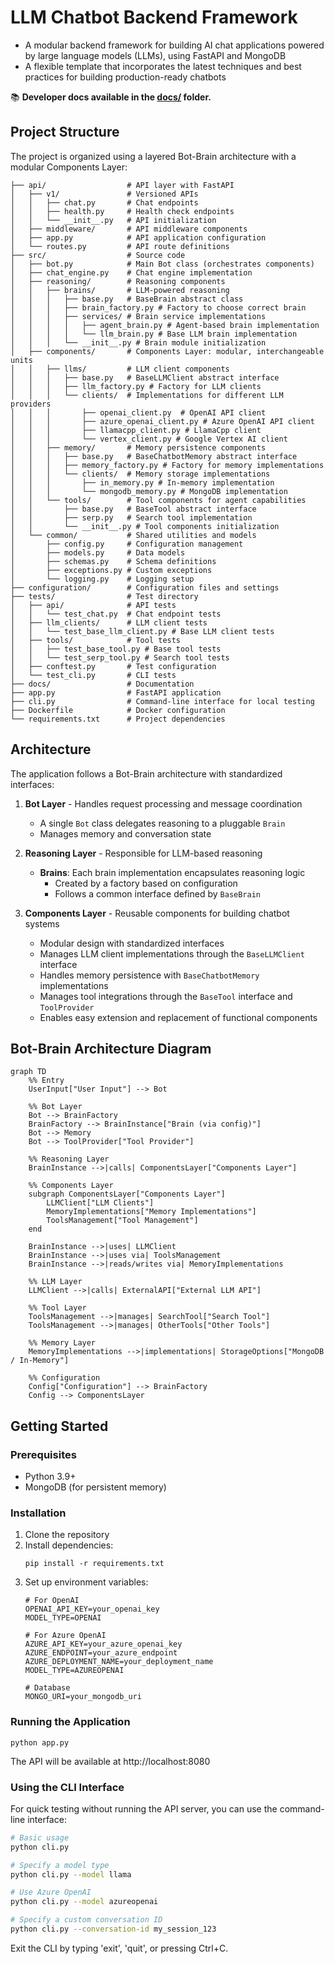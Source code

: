 # LLM Chatbot Backend Framework

- A modular backend framework for building AI chat applications powered by large language models (LLMs), using FastAPI and MongoDB
- A flexible template that incorporates the latest techniques and best practices for building production-ready chatbots

📚 **Developer docs available in the [docs/](./docs/) folder.**


## Project Structure

The project is organized using a layered Bot-Brain architecture with a modular Components Layer:

```
├── api/                  # API layer with FastAPI
│   ├── v1/               # Versioned APIs
│   │   ├── chat.py       # Chat endpoints
│   │   ├── health.py     # Health check endpoints
│   │   └── __init__.py   # API initialization
│   ├── middleware/       # API middleware components 
│   ├── app.py            # API application configuration
│   └── routes.py         # API route definitions
├── src/                  # Source code
│   ├── bot.py            # Main Bot class (orchestrates components)
│   ├── chat_engine.py    # Chat engine implementation
│   ├── reasoning/        # Reasoning components
│   │   ├── brains/       # LLM-powered reasoning
│   │   │   ├── base.py   # BaseBrain abstract class
│   │   │   ├── brain_factory.py # Factory to choose correct brain
│   │   │   ├── services/ # Brain service implementations
│   │   │   │   ├── agent_brain.py # Agent-based brain implementation
│   │   │   │   └── llm_brain.py # Base LLM brain implementation
│   │   │   └── __init__.py # Brain module initialization
│   ├── components/       # Components Layer: modular, interchangeable units
│   │   ├── llms/         # LLM client components
│   │   │   ├── base.py   # BaseLLMClient abstract interface
│   │   │   ├── llm_factory.py # Factory for LLM clients
│   │   │   └── clients/  # Implementations for different LLM providers
│   │   │       ├── openai_client.py  # OpenAI API client
│   │   │       ├── azure_openai_client.py # Azure OpenAI API client
│   │   │       ├── llamacpp_client.py # LlamaCpp client
│   │   │       └── vertex_client.py # Google Vertex AI client
│   │   ├── memory/       # Memory persistence components
│   │   │   ├── base.py   # BaseChatbotMemory abstract interface
│   │   │   ├── memory_factory.py # Factory for memory implementations
│   │   │   └── clients/  # Memory storage implementations
│   │   │       ├── in_memory.py # In-memory implementation
│   │   │       └── mongodb_memory.py # MongoDB implementation
│   │   └── tools/        # Tool components for agent capabilities
│   │       ├── base.py   # BaseTool abstract interface
│   │       ├── serp.py   # Search tool implementation
│   │       └── __init__.py # Tool components initialization
│   └── common/           # Shared utilities and models
│       ├── config.py     # Configuration management
│       ├── models.py     # Data models
│       ├── schemas.py    # Schema definitions
│       ├── exceptions.py # Custom exceptions
│       └── logging.py    # Logging setup
├── configuration/        # Configuration files and settings
├── tests/                # Test directory
│   ├── api/              # API tests
│   │   └── test_chat.py  # Chat endpoint tests
│   ├── llm_clients/      # LLM client tests
│   │   └── test_base_llm_client.py # Base LLM client tests
│   ├── tools/            # Tool tests
│   │   ├── test_base_tool.py # Base tool tests
│   │   └── test_serp_tool.py # Search tool tests
│   ├── conftest.py       # Test configuration
│   └── test_cli.py       # CLI tests
├── docs/                 # Documentation
├── app.py                # FastAPI application
├── cli.py                # Command-line interface for local testing
├── Dockerfile            # Docker configuration
└── requirements.txt      # Project dependencies
```

## Architecture

The application follows a Bot-Brain architecture with standardized interfaces:

1. **Bot Layer** - Handles request processing and message coordination
   - A single `Bot` class delegates reasoning to a pluggable `Brain`
   - Manages memory and conversation state

2. **Reasoning Layer** - Responsible for LLM-based reasoning
   - **Brains**: Each brain implementation encapsulates reasoning logic
     - Created by a factory based on configuration
     - Follows a common interface defined by `BaseBrain`

3. **Components Layer** - Reusable components for building chatbot systems
   - Modular design with standardized interfaces
   - Manages LLM client implementations through the `BaseLLMClient` interface
   - Handles memory persistence with `BaseChatbotMemory` implementations
   - Manages tool integrations through the `BaseTool` interface and `ToolProvider`
   - Enables easy extension and replacement of functional components


## Bot-Brain Architecture Diagram

```mermaid
graph TD
    %% Entry
    UserInput["User Input"] --> Bot

    %% Bot Layer
    Bot --> BrainFactory
    BrainFactory --> BrainInstance["Brain (via config)"]
    Bot --> Memory
    Bot --> ToolProvider["Tool Provider"]
    
    %% Reasoning Layer
    BrainInstance -->|calls| ComponentsLayer["Components Layer"]
    
    %% Components Layer
    subgraph ComponentsLayer["Components Layer"]
        LLMClient["LLM Clients"]
        MemoryImplementations["Memory Implementations"]
        ToolsManagement["Tool Management"]
    end
    
    BrainInstance -->|uses| LLMClient
    BrainInstance -->|uses via| ToolsManagement
    BrainInstance -->|reads/writes via| MemoryImplementations
    
    %% LLM Layer
    LLMClient -->|calls| ExternalAPI["External LLM API"]
    
    %% Tool Layer
    ToolsManagement -->|manages| SearchTool["Search Tool"]
    ToolsManagement -->|manages| OtherTools["Other Tools"]
    
    %% Memory Layer
    MemoryImplementations -->|implementations| StorageOptions["MongoDB / In-Memory"]
    
    %% Configuration
    Config["Configuration"] --> BrainFactory
    Config --> ComponentsLayer
```


## Getting Started

### Prerequisites

- Python 3.9+
- MongoDB (for persistent memory)

### Installation

1. Clone the repository
2. Install dependencies:
   ```
   pip install -r requirements.txt
   ```
3. Set up environment variables:
   ```
   # For OpenAI
   OPENAI_API_KEY=your_openai_key
   MODEL_TYPE=OPENAI
   
   # For Azure OpenAI
   AZURE_API_KEY=your_azure_openai_key
   AZURE_ENDPOINT=your_azure_endpoint
   AZURE_DEPLOYMENT_NAME=your_deployment_name
   MODEL_TYPE=AZUREOPENAI
   
   # Database
   MONGO_URI=your_mongodb_uri
   ```

### Running the Application

```
python app.py
```

The API will be available at http://localhost:8080

### Using the CLI Interface

For quick testing without running the API server, you can use the command-line interface:

```bash
# Basic usage
python cli.py

# Specify a model type
python cli.py --model llama

# Use Azure OpenAI
python cli.py --model azureopenai

# Specify a custom conversation ID
python cli.py --conversation-id my_session_123
```

Exit the CLI by typing 'exit', 'quit', or pressing Ctrl+C.
